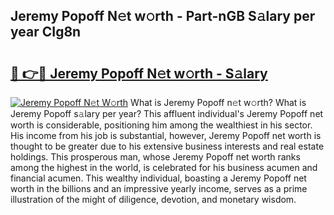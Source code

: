 ## Jeremy Popoff N𝚎t w𝚘rth - Part-nGB S𝚊lary per year CIg8n

# <h2><a href="http://gc3nlhd.nevu.top/?p=Jeremy+Popoff">🔗 👉🔴 Jeremy Popoff N𝚎t w𝚘rth - S𝚊lary</a></h2>

[![Jeremy Popoff N𝚎t W𝚘rth](https://i.imgur.com/Oavwk0R.jpeg)](http://gc3nlhd.nevu.top/?p=Jeremy+Popoff)
What is Jeremy Popoff n𝚎t w𝚘rth? What is Jeremy Popoff s𝚊lary per year?
This affluent individual's Jeremy Popoff net worth is considerable, positioning him among the wealthiest in his sector. His income from his job is substantial, however, Jeremy Popoff net worth is thought to be greater due to his extensive business interests and real estate holdings. This prosperous man, whose Jeremy Popoff net worth ranks among the highest in the world, is celebrated for his business acumen and financial acumen. This wealthy individual, boasting a Jeremy Popoff net worth in the billions and an impressive yearly income, serves as a prime illustration of the might of diligence, devotion, and monetary wisdom.

